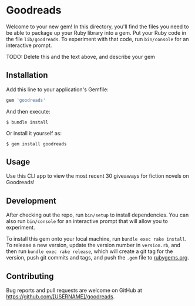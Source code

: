 # Goodreads

Welcome to your new gem! In this directory, you'll find the files you need to be able to package up your Ruby library into a gem. Put your Ruby code in the file `lib/goodreads`. To experiment with that code, run `bin/console` for an interactive prompt.

TODO: Delete this and the text above, and describe your gem

## Installation

Add this line to your application's Gemfile:

```ruby
gem 'goodreads'
```

And then execute:

    $ bundle install

Or install it yourself as:

    $ gem install goodreads

## Usage

Use this CLI app to view the most recent 30 giveaways for fiction novels on Goodreads! 

## Development

After checking out the repo, run `bin/setup` to install dependencies. You can also run `bin/console` for an interactive prompt that will allow you to experiment.

To install this gem onto your local machine, run `bundle exec rake install`. To release a new version, update the version number in `version.rb`, and then run `bundle exec rake release`, which will create a git tag for the version, push git commits and tags, and push the `.gem` file to [rubygems.org](https://rubygems.org).

## Contributing

Bug reports and pull requests are welcome on GitHub at https://github.com/[USERNAME]/goodreads.

